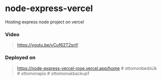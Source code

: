 # node-express-vercel
Hosting express node project on vercel

### Video
> https://youtu.be/vCuf62T2snY

### Deployed on
> https://node-express-vercel-rose.vercel.app/home
#   o t t o m o n b e d s U k  
 #   o t t o m o n a p i s  
 #   o t t o m o n u k b a c k u p 1  
 